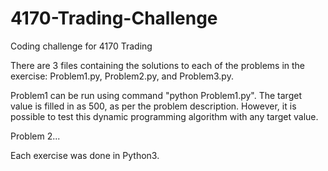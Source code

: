 # 4170-Trading-Challenge
Coding challenge for 4170 Trading

There are 3 files containing the solutions to each of the problems in the exercise: Problem1.py, Problem2.py, and Problem3.py.

Problem1 can be run using command "python Problem1.py". The target value is filled in as 500, as per the problem description. However, it is possible to test this dynamic programming algorithm with any target value.

Problem 2...

Each exercise was done in Python3.
